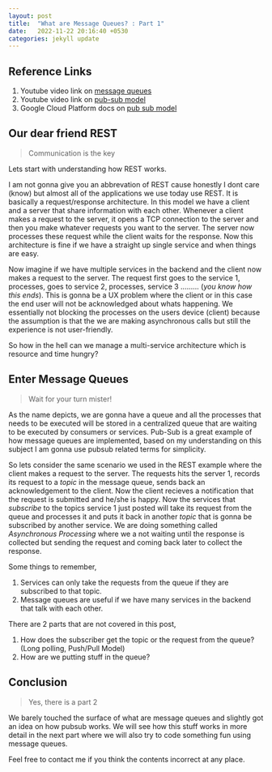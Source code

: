 ```yaml
---
layout: post
title:  "What are Message Queues? : Part 1"
date:   2022-11-22 20:16:40 +0530
categories: jekyll update
---
```


## Reference Links
1. Youtube video link on [message queues][hussain-link-2]
2. Youtube video link on [pub-sub model][hussain-link-1]
3. Google Cloud Platform docs on [pub sub model][gcs-pub-sub]

## Our dear friend REST
> Communication is the key

Lets start with understanding how REST works. 

I am not gonna give you an abbrevation of REST cause honestly I dont care (know) but almost all of the applications we use today use REST. It is basically a request/response architecture. In this model we have a client and a server that share information with each other. Whenever a client makes a request to the server, it opens a TCP connection to the server and then you make whatever requests you want to the server. The server now processes these request while the client waits for the response. Now this architecture is fine if we have a straight up single service and when things are easy. 

Now imagine if we have multiple services in the backend and the client now makes a request to the server. The request first goes to the service 1, processes, goes to service 2, processes, service 3 ......... (*you know how this ends*). This is gonna be a UX problem where the client or in this case the end user will not be acknowledged about whats happening. We essentially not blocking the processes on the users device (client) because the assumption is that the we are making asynchronous calls but still the experience is not user-friendly. 

So how in the hell can we manage a multi-service architecture which is resource and time hungry?

## Enter Message Queues
> Wait for your turn mister!

As the name depicts, we are gonna have a queue and all the processes that needs to be executed will be stored in a centralized queue that are waiting to be executed by consumers or services. Pub-Sub is a great example of how message queues are implemented, based on my understanding on this subject I am gonna use pubsub related terms for simplicity. 

So lets consider the same scenario we used in the REST example where the client makes a request to the server. The requests hits the server 1, records its request to a *topic* in the message queue, sends back an acknowledgement to the client. Now the client recieves a notification that the request is submitted and he/she is happy. Now the services that *subscribe* to the topics service 1 just posted will take its request from the queue and processes it and puts it back in another *topic* that is gonna be subscribed by another service. We are doing something called *Asynchronous Processing* where we a not waiting until the response is collected but sending the request and coming back later to collect the response. 

Some things to remember, 
1. Services can only take the requests from the queue if they are subscribed to that topic.
2. Message queues are useful if we have many services in the backend that talk with each other.

There are 2 parts that are not covered in this post, 
1. How does the subscriber get the topic or the request from the queue? (Long polling, Push/Pull Model)
2. How are we putting stuff in the queue? 

## Conclusion
> Yes, there is a part 2

We barely touched the surface of what are message queues and slightly got an idea on how pubsub works. We will see how this stuff works in more detail in the next part where we will also try to code something fun using message queues. 

Feel free to contact me if you think the contents incorrect at any place.




[hussain-link-1]: [https://www.youtube.com/watch?v=O1PgqUqZKTA]
[hussain-link-2]: [https://www.youtube.com/watch?v=DXTHb9TqJOs]
[gcs-pub-sub]: [https://cloud.google.com/pubsub/docs/overview]